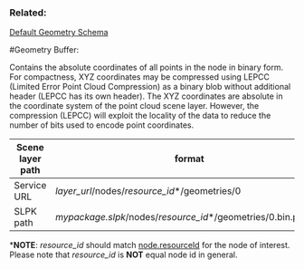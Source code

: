 ### Related:

[Default Geometry Schema](defaultGeometrySchema.md)



#Geometry Buffer:

Contains the absolute coordinates of all points in the node in binary form. For compactness, XYZ coordinates may be compressed using LEPCC (Limited Error Point Cloud Compression) as a binary blob without additional header (LEPCC has its own header). The XYZ coordinates are absolute in the coordinate system of the point cloud scene layer.  However, the compression (LEPCC) will exploit the locality of the data to reduce the number of bits used to encode point coordinates. 

|Scene layer path | format |Example|
|-----------------|--------|--------|
|Service URL|*layer_url*/nodes/*resource_id**/geometries/0 | http://my.service.com/SceneServer/layers/0/nodes/24/geometries/0 |
|SLPK path|*mypackage.slpk*/nodes/*resource_id**/geometries/0.bin.pccxyz | c:/my/path/layer.slpk/nodes/24/geometries/0 |

***NOTE**: *resource_id* should match [node.resourceId](./node.md) for the node of interest. Please note that *resource_id* is **NOT** equal node id in general.



